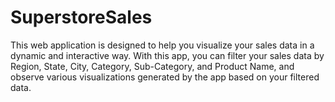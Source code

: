 # SuperstoreSales
This web application is designed to help you visualize your sales data in a dynamic and interactive way. With this app, you can filter your sales data by Region, State, City, Category, Sub-Category, and Product Name, and observe various visualizations generated by the app based on your filtered data.
